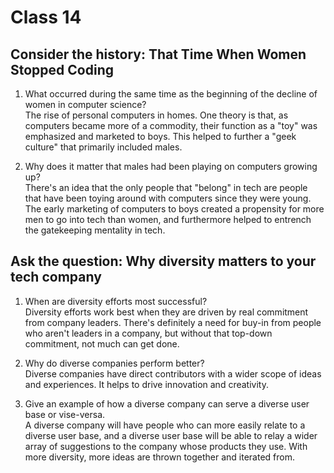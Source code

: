 # Class 14

## Consider the history: That Time When Women Stopped Coding

1. What occurred during the same time as the beginning of the decline of women in computer science?  
The rise of personal computers in homes. One theory is that, as computers became more of a commodity, their function as a "toy" was emphasized and marketed to boys. This helped to further a "geek culture" that primarily included males.

2. Why does it matter that males had been playing on computers growing up?  
There's an idea that the only people that "belong" in tech are people that have been toying around with computers since they were young. The early marketing of computers to boys created a propensity for more men to go into tech than women, and furthermore helped to entrench the gatekeeping mentality in tech.

## Ask the question: Why diversity matters to your tech company

1. When are diversity efforts most successful?  
Diversity efforts work best when they are driven by real commitment from company leaders. There's definitely a need for buy-in from people who aren't leaders in a company, but without that top-down commitment, not much can get done.

2. Why do diverse companies perform better?  
Diverse companies have direct contributors with a wider scope of ideas and experiences. It helps to drive innovation and creativity.

3. Give an example of how a diverse company can serve a diverse user base or vise-versa.  
A diverse company will have people who can more easily relate to a diverse user base, and a diverse user base will be able to relay a wider array of suggestions to the company whose products they use. With more diversity, more ideas are thrown together and iterated from.